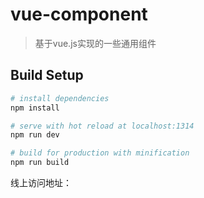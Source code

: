 # vue-component

> 基于vue.js实现的一些通用组件

## Build Setup

``` bash
# install dependencies
npm install

# serve with hot reload at localhost:1314
npm run dev

# build for production with minification
npm run build
```

线上访问地址：
